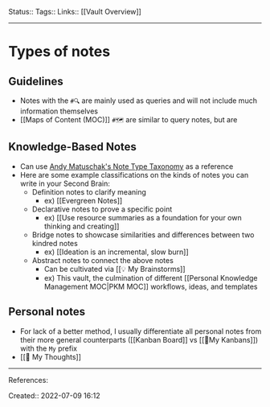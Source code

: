 Status::
Tags::
Links:: [[Vault Overview]]
___
# Types of notes

## Guidelines
- Notes with the `#🔍` are mainly used as queries and will not include much information themselves
- [[Maps of Content (MOC)]] `#🗺️` are similar to query notes, but are

## Knowledge-Based Notes
- Can use [Andy Matuschak's Note Type Taxonomy](https://notes.andymatuschak.org/z6f6xgGG4NKjkA5NA1kDd46whJh2Gt5rAmfX) as a reference
- Here are some example classifications on the kinds of notes you can write in your Second Brain:
	- Definition notes to clarify meaning
		- ex) [[Evergreen Notes]]
	- Declarative notes to prove a specific point
		- ex) [[Use resource summaries as a foundation for your own thinking and creating]]
	- Bridge notes to showcase similarities and differences between two kindred notes
		- ex) [[Ideation is an incremental, slow burn]]
	- Abstract notes to connect the above notes
		- Can be cultivated via [[💡 My Brainstorms]]
		- ex) This vault, the culmination of different [[Personal Knowledge Management MOC|PKM MOC]] workflows, ideas, and templates
## Personal notes
- For lack of a better method, I usually differentiate all personal notes from their more general counterparts ([[Kanban Board]] vs [[📌My Kanbans]]) with the `My` prefix
- [[💭 My Thoughts]]
___
References:

Created:: 2022-07-09 16:12